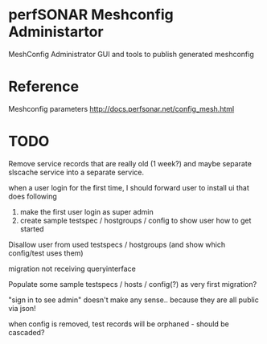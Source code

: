 # perfSONAR Meshconfig Administartor

MeshConfig Administrator GUI and tools to publish generated meshconfig

# Reference

Meshconfig parameters
http://docs.perfsonar.net/config_mesh.html

# TODO

Remove service records that are really old (1 week?) and maybe separate slscache service into a separate service.

when a user login for the first time, I should forward user to install ui that does following
1) make the first user login as super admin
2) create sample testspec / hostgroups / config to show user how to get started

Disallow user from used testspecs / hostgroups (and show which config/test uses them)

migration not receiving queryinterface

Populate some sample testspecs / hosts / config(?) as very first migration?

"sign in to see admin" doesn't make any sense.. because they are all public via json!

when config is removed, test records will be orphaned - should be cascaded?
